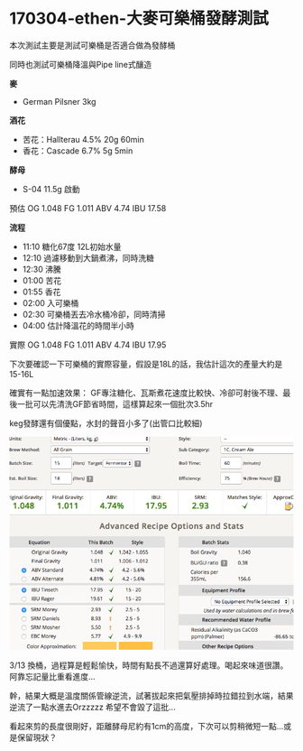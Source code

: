 # 170304-ethen-大麥可樂桶發酵測試

本次測試主要是測試可樂桶是否適合做為發酵桶

同時也測試可樂桶降溫與Pipe line式釀造

**麥**

* German Pilsner 3kg

**酒花**

* 苦花：Hallterau 4.5% 20g 60min
* 香花：Cascade 6.7% 5g 5min

**酵母**

* S-04 11.5g 啟動

預估 OG 1.048 FG 1.011 ABV 4.74 IBU 17.58

**流程**

* 11:10 糖化67度 12L初始水量
* 12:10 過濾移動到大鍋煮沸，同時洗糖
* 12:30 沸騰
* 01:00 苦花
* 01:55 香花
* 02:00 入可樂桶
* 02:30 可樂桶丟去冷水桶冷卻，同時清掃
* 04:00 估計降溫花的時間半小時

實際 OG 1.048 FG 1.011 ABV 4.74 IBU 17.95

下次要確認一下可樂桶的實際容量，假設是18L的話，我估計這次的產量大約是15-16L

確實有一點加速效果：
GF專注糖化、瓦斯煮花速度比較快、冷卻可射後不理、最後一批可以先清洗GF節省時間，這樣算起來一個批次3.5hr

keg發酵還有個優點，水封的聲音小多了(出管口比較細)

![](../img/test36.png)

3/13 換桶，過程算是輕鬆愉快，時間有點長不過還算好處理。喝起來味道很讚。阿靠忘記量比重看進度... 

幹，結果大概是溫度關係管線逆流，試著拔起來把氣壓排掉時拉錯拉到水端，結果逆流了一點水進去Orzzzzz 希望不會毀了這批...

看起來剪的長度很剛好，距離酵母尼約有1cm的高度，下次可以剪稍微短一點...或是保留現狀？